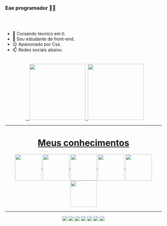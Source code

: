 ### Eae programador 👋🏻
<br>
<br>

- 📕 Cursando tecnico em ti.  
- 📘 Sou estudante de front-end.
- 😉 Apaixonado por Css.
- 📫 Redes sociais abaixo.

<br>


<div align="center">  <a href="https://github.com/GabrielSSB123">  
<img height="180em" src="https://github-readme-stats.vercel.app/api?username=GabrielSSB123&show_icons=true&theme=algolia&include_all_commits=true&count_private=true"/> 
<img height="180em" src="https://github-readme-stats.vercel.app/api/top-langs/?username=GabrielSSB123&layout=compact&langs_count=7&theme=algolia"/>
</div>
<hr>
<h1 align="center">Meus conhecimentos</h1>
<div style:"display:inline-block" align="center"> 
<img align="center" width="85" heigth="85"src="https://cdn.jsdelivr.net/gh/devicons/devicon/icons/html5/html5-original.svg" />
<img align="center" width="85" heigth="85"src="https://cdn.jsdelivr.net/gh/devicons/devicon/icons/css3/css3-original.svg" />
<img align="center" width="85" heigth="85"src="https://cdn.jsdelivr.net/gh/devicons/devicon/icons/javascript/javascript-original.svg" />
<img align="center" width="85" heigth="85"src="https://cdn.jsdelivr.net/gh/devicons/devicon/icons/csharp/csharp-original.svg" />
<img align="center" width="85" heigth="85"src="https://cdn.jsdelivr.net/gh/devicons/devicon/icons/photoshop/photoshop-plain.svg" />
<img align="center" width="85" heigth="85"src="https://cdn.jsdelivr.net/gh/devicons/devicon/icons/mysql/mysql-original.svg" />
</div>
<hr>
 <div style:"display:inline-block" align="center"> 
 <a href=""><img src="https://img.shields.io/badge/LinkedIn-0077B5?style=for-the-badge&logo=linkedin&logoColor=white"></img></a>
 <a href=""><img src="https://img.shields.io/badge/Twitter-1DA1F2?style=for-the-badge&logo=twitter&logoColor=white"></img></a>
 <a href=""><img src="https://img.shields.io/badge/PlayStation-003791?style=for-the-badge&logo=playstation&logoColor=white"></img></a>
 <a href=""><img src="https://img.shields.io/badge/Epic%20Games-313131?style=for-the-badge&logo=Epic%20Games&logoColor=white"></img></a>
 <a href=""><img src="https://img.shields.io/badge/Steam-000000?style=for-the-badge&logo=steam&logoColor=white"></img></a>
 <a href=""><img src="https://img.shields.io/badge/Xbox-107C10?style=for-the-badge&logo=xbox&logoColor=white"></img></a>
 <a href=""><img src="https://img.shields.io/badge/Gmail-D14836?style=for-the-badge&logo=gmail&logoColor=white"></img></a>
</div>




